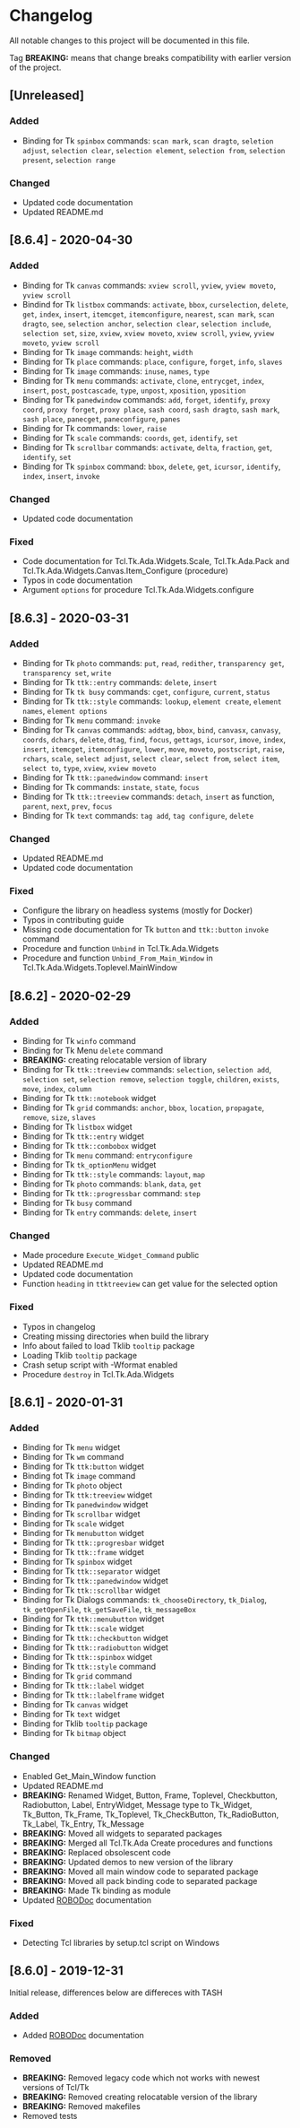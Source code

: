 # Changelog
All notable changes to this project will be documented in this file.

Tag **BREAKING:** means that change breaks compatibility with earlier version
of the project.

## [Unreleased]

### Added
- Binding for Tk `spinbox` commands: `scan mark`, `scan dragto`,
  `seletion adjust`, `selection clear`, `selection element`, `selection from`,
  `selection present`, `selection range`

### Changed
- Updated code documentation
- Updated README.md

## [8.6.4] - 2020-04-30

### Added
- Binding for Tk `canvas` commands: `xview scroll`, `yview`, `yview moveto`,
  `yview scroll`
- Bindind for Tk `listbox` commands: `activate`, `bbox`, `curselection`,
  `delete`, `get`, `index`, `insert`, `itemcget`, `itemconfigure`, `nearest`,
  `scan mark`, `scan dragto`, `see`, `selection anchor`, `selection clear`,
  `selection include`, `selection set`, `size`, `xview`, `xview moveto`,
  `xview scroll`, `yview`, `yview moveto`, `yview scroll`
- Binding for Tk `image` commands: `height`, `width`
- Binding for Tk `place` commands: `place`, `configure`, `forget`, `info`,
  `slaves`
- Binding for Tk `image` commands: `inuse`, `names`, `type`
- Binding for Tk `menu` commands: `activate`, `clone`, `entrycget`, `index`,
  `insert`, `post`, `postcascade`, `type`, `unpost`, `xposition`, `yposition`
- Binding for Tk `panedwindow` commands: `add`, `forget`, `identify`,
  `proxy coord`, `proxy forget`, `proxy place`, `sash coord`, `sash dragto`,
  `sash mark`, `sash place`, `panecget`, `paneconfigure`, `panes`
- Binding for Tk commands: `lower`, `raise`
- Binding for Tk `scale` commands: `coords`, `get`, `identify`, `set`
- Binding for Tk `scrollbar` commands: `activate`, `delta`, `fraction`, `get`,
  `identify`, `set`
- Binding for Tk `spinbox` command: `bbox`, `delete`, `get`, `icursor`,
  `identify`, `index`, `insert`, `invoke`

### Changed
- Updated code documentation

### Fixed
- Code documentation for Tcl.Tk.Ada.Widgets.Scale, Tcl.Tk.Ada.Pack and
  Tcl.Tk.Ada.Widgets.Canvas.Item\_Configure (procedure)
- Typos in code documentation
- Argument `options` for procedure Tcl.Tk.Ada.Widgets.configure

## [8.6.3] - 2020-03-31

### Added
- Binding for Tk `photo` commands: `put`, `read`, `redither`,
  `transparency get`, `transparency set`, `write`
- Binding for Tk `ttk::entry` commands: `delete`, `insert`
- Binding for Tk `tk busy` commands: `cget`, `configure`, `current`, `status`
- Binding for Tk `ttk::style` commands: `lookup`, `element create`,
  `element names`, `element options`
- Binding for Tk `menu` command: `invoke`
- Binding for Tk `canvas` commands: `addtag`, `bbox`, `bind`, `canvasx`,
  `canvasy`, `coords`, `dchars`, `delete`, `dtag`, `find`, `focus`, `gettags`,
  `icursor`, `imove`, `index`, `insert`, `itemcget`, `itemconfigure`, `lower`,
  `move`, `moveto`, `postscript`, `raise`, `rchars`, `scale`, `select adjust`,
  `select clear`, `select from`, `select item`, `select to`, `type`, `xview`,
  `xview moveto`
- Binding for Tk `ttk::panedwindow` command: `insert`
- Binding for Tk commands: `instate`, `state`, `focus`
- Binding for Tk `ttk::treeview` commands: `detach`, `insert` as function,
  `parent`, `next`, `prev`, `focus`
- Binding for Tk `text` commands: `tag add`, `tag configure`, `delete`

### Changed
- Updated README.md
- Updated code documentation

### Fixed
- Configure the library on headless systems (mostly for Docker)
- Typos in contributing guide
- Missing code documentation for Tk `button` and `ttk::button` `invoke` command
- Procedure and function `Unbind` in Tcl.Tk.Ada.Widgets
- Procedure and function `Unbind_From_Main_Window` in
  Tcl.Tk.Ada.Widgets.Toplevel.MainWindow

## [8.6.2] - 2020-02-29

### Added
- Binding for Tk `winfo` command
- Binding for Tk Menu `delete` command
- **BREAKING:** creating relocatable version of library
- Binding for Tk `ttk::treeview` commands: `selection`, `selection add`,
  `selection set`, `selection remove`, `selection toggle`, `children`,
  `exists`, `move`, `index`, `column`
- Binding for Tk `ttk::notebook` widget
- Binding for Tk `grid` commands: `anchor`, `bbox`, `location`, `propagate`,
  `remove`, `size`, `slaves`
- Binding for Tk `listbox` widget
- Binding for Tk `ttk::entry` widget
- Binding for Tk `ttk::combobox` widget
- Binding for Tk `menu` command: `entryconfigure`
- Binding for Tk `tk_optionMenu` widget
- Binding for Tk `ttk::style` commands: `layout`, `map`
- Binding for Tk `photo` commands: `blank`, `data`, `get`
- Binding for Tk `ttk::progressbar` command: `step`
- Binding for Tk `busy` command
- Binding for Tk `entry` commands: `delete`, `insert`

### Changed
- Made procedure `Execute_Widget_Command` public
- Updated README.md
- Updated code documentation
- Function `heading` in `ttktreeview` can get value for the selected option

### Fixed
- Typos in changelog
- Creating missing directories when build the library
- Info about failed to load Tklib `tooltip` package
- Loading Tklib `tooltip` package
- Crash setup script with -Wformat enabled
- Procedure `destroy` in Tcl.Tk.Ada.Widgets

## [8.6.1] - 2020-01-31

### Added
- Binding for Tk `menu` widget
- Binding for Tk `wm` command
- Binding for Tk `ttk:button` widget
- Binding fot Tk `image` command
- Binding for Tk `photo` object
- Binding for Tk `ttk:treeview` widget
- Binding for Tk `panedwindow` widget
- Binding for Tk `scrollbar` widget
- Binding for Tk `scale` widget
- Binding for Tk `menubutton` widget
- Binding for Tk `ttk::progresbar` widget
- Binding for Tk `ttk::frame` widget
- Binding for Tk `spinbox` widget
- Binding for Tk `ttk::separator` widget
- Binding for Tk `ttk::panedwindow` widget
- Binding for Tk `ttk::scrollbar` widget
- Binding for Tk Dialogs commands: `tk_chooseDirectory`, `tk_Dialog`,
  `tk_getOpenFile`, `tk_getSaveFile`, `tk_messageBox`
- Binding for Tk `ttk::menubutton` widget
- Binding for Tk `ttk::scale` widget
- Binding for Tk `ttk::checkbutton` widget
- Binding for Tk `ttk::radiobutton` widget
- Binding for Tk `ttk::spinbox` widget
- Binding for Tk `ttk::style` command
- Binding for Tk `grid` command
- Binding for Tk `ttk::label` widget
- Binding for Tk `ttk::labelframe` widget
- Binding for Tk `canvas` widget
- Binding for Tk `text` widget
- Binding for Tklib `tooltip` package
- Binding for Tk `bitmap` object

### Changed
- Enabled Get\_Main\_Window function
- Updated README.md
- **BREAKING:** Renamed Widget, Button, Frame, Toplevel, Checkbutton,
  Radiobutton, Label, EntryWidget, Message type to Tk\_Widget, Tk\_Button,
  Tk\_Frame, Tk\_Toplevel, Tk\_CheckButton, Tk\_RadioButton, Tk\_Label,
  Tk\_Entry, Tk\_Message
- **BREAKING:** Moved all widgets to separated packages
- **BREAKING:** Merged all Tcl.Tk.Ada Create procedures and functions
- **BREAKING:** Replaced obsolescent code
- **BREAKING:** Updated demos to new version of the library
- **BREAKING:** Moved all main window code to separated package
- **BREAKING:** Moved all pack binding code to separated package
- **BREAKING:** Made Tk binding as module
- Updated [ROBODoc](https://rfsber.home.xs4all.nl/Robo/) documentation

### Fixed
- Detecting Tcl libraries by setup.tcl script on Windows

## [8.6.0] - 2019-12-31
Initial release, differences below are differeces with TASH

### Added
- Added [ROBODoc](https://rfsber.home.xs4all.nl/Robo/) documentation

### Removed
- **BREAKING:** Removed legacy code which not works with newest versions of
            Tcl/Tk
- **BREAKING:** Removed creating relocatable version of the library
- **BREAKING:** Removed makefiles
- Removed tests
